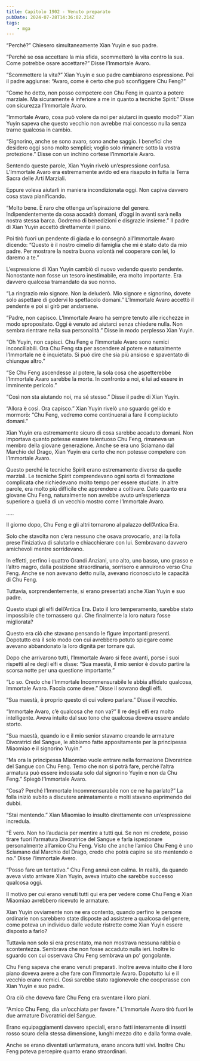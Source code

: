 ```yaml
---
title: Capitolo 1902 - Venuto preparato
pubDate: 2024-07-28T14:36:02.214Z
tags:
    - mga
---
```


“Perché?” Chiesero simultaneamente Xian Yuyin e suo padre.

“Perché se osa accettare la mia sfida, scommetterò la vita contro la sua. Come potrebbe osare accettare?” Disse l’Immortale Avaro.

“Scommettere la vita?” Xian Yuyin e suo padre cambiarono espressione. Poi il padre aggiunse: “Avaro, come è certo che può sconfiggere Chu Feng?”

“Come ho detto, non posso competere con Chu Feng in quanto a potere marziale. Ma sicuramente è inferiore a me in quanto a tecniche Spirit.” Disse con sicurezza l’Immortale Avaro.

“Immortale Avaro, cosa può volere da noi per aiutarci in questo modo?” Xian Yuyin sapeva che questo vecchio non avrebbe mai concesso nulla senza trarne qualcosa in cambio.

“Signorino, anche se sono avaro, sono anche saggio. I benefici che desidero oggi sono molto semplici; voglio solo rimanere sotto la vostra protezione.” Disse con un inchino cortese l’Immortale Avaro.

Sentendo queste parole, Xian Yuyin rivelò un’espressione confusa. L’Immortale Avaro era estremamente avido ed era risaputo in tutta la Terra Sacra delle Arti Marziali.

Eppure voleva aiutarli in maniera incondizionata oggi. Non capiva davvero cosa stava pianificando.

“Molto bene. È raro che ottenga un’ispirazione del genere. Indipendentemente da cosa accadrà domani, d’oggi in avanti sarà nella nostra stessa barca. Godremo di benedizioni e disgrazie insieme.” Il padre di Xian Yuyin accettò direttamente il piano.

Poi tirò fuori un pendente di giada e lo consegnò all’Immortale Avaro dicendo: “Questo è il nostro cimelio di famiglia che mi è stato dato da mio padre. Per mostrare la nostra buona volontà nel cooperare con lei, lo daremo a te.”

L’espressione di Xian Yuyin cambiò di nuovo vedendo questo pendente. Nonostante non fosse un tesoro inestimabile, era molto importante. Era davvero qualcosa tramandato da suo nonno.

“La ringrazio mio signore. Non la deluderò. Mio signore e signorino, dovete solo aspettare di godervi lo spettacolo domani.” L’Immortale Avaro accettò il pendente e poi si girò per andarsene.

“Padre, non capisco. L’Immortale Avaro ha sempre tenuto alle ricchezze in modo spropositato. Oggi è venuto ad aiutarci senza chiedere nulla. Non sembra rientrare nella sua personalità.” Disse in modo perplesso Xian Yuyin.

“Oh Yuyin, non capisci. Chu Feng e l’Immortale Avaro sono nemici inconciliabili. Ora Chu Feng sta per ascendere al potere e naturalmente l’Immortale ne è inquietato. Si può dire che sia più ansioso e spaventato di chiunque altro.”

“Se Chu Feng ascendesse al potere, la sola cosa che aspetterebbe l’Immortale Avaro sarebbe la morte. In confronto a noi, è lui ad essere in imminente pericolo.”

“Così non sta aiutando noi, ma sé stesso.” Disse il padre di Xian Yuyin.

“Allora è così. Ora capisco.” Xian Yuyin rivelò uno sguardo gelido e mormorò: “Chu Feng, vedremo come continuerai a fare il compiaciuto domani.”

Xian Yuyin era estremamente sicuro di cosa sarebbe accaduto domani. Non importava quanto potesse essere talentuoso Chu Feng, rimaneva un membro della giovane generazione. Anche se era uno Sciamano dal Marchio del Drago, Xian Yuyin era certo che non potesse competere con l’Immortale Avaro.

Questo perché le tecniche Spirit erano estremamente diverse da quelle marziali. Le tecniche Spirit comprendevano ogni sorta di formazione complicata che richiedevano molto tempo per essere studiate. In altre parole, era molto più difficile che apprendere a coltivare. Dato quanto era giovane Chu Feng, naturalmente non avrebbe avuto un’esperienza superiore a quella di un vecchio mostro come l’Immortale Avaro.

…..

Il giorno dopo, Chu Feng e gli altri tornarono al palazzo dell’Antica Era.

Solo che stavolta non c’era nessuno che osava provocarlo, anzi la folla prese l'iniziativa di salutarlo e chiacchierare con lui. Sembravano davvero amichevoli mentre sorridevano.

In effetti, perfino i quattro Grandi Anziani, uno alto, uno basso, uno grasso e l’altro magro, dalla posizione straordinaria, sorrisero e annuirono verso Chu Feng. Anche se non avevano detto nulla, avevano riconosciuto le capacità di Chu Feng.

Tuttavia, sorprendentemente, si erano presentati anche Xian Yuyin e suo padre.

Questo stupì gli elfi dell’Antica Era. Dato il loro temperamento, sarebbe stato impossibile che tornassero qui. Che finalmente la loro natura fosse migliorata?

Questo era ciò che stavano pensando le figure importanti presenti. Dopotutto era il solo modo con cui avrebbero potuto spiegare come avevano abbandonato la loro dignità per tornare qui.

Dopo che arrivarono tutti, l’Immortale Avaro si fece avanti, porse i suoi rispetti al re degli elfi e disse: “Sua maestà, il mio senior è dovuto partire la scorsa notte per una questione importante.”

“Lo so. Credo che l’Immortale Incommensurabile le abbia affidato qualcosa, Immortale Avaro. Faccia come deve.” Disse il sovrano degli elfi.

“Sua maestà, è proprio questo di cui volevo parlare.” Disse il vecchio.

“Immortale Avaro, c’è qualcosa che non va?” Il re degli elfi era molto intelligente. Aveva intuito dal suo tono che qualcosa doveva essere andato storto.

“Sua maestà, quando io e il mio senior stavamo creando le armature Divoratrici del Sangue, le abbiamo fatte appositamente per la principessa Miaomiao e il signorino Yuyin.”

“Ma ora la principessa Miaomiao vuole entrare nella formazione Divoratrice del Sangue con Chu Feng. Temo che non si potrà fare, perché l’altra armatura può essere indossata solo dal signorino Yuyin e non da Chu Feng.” Spiegò l’Immortale Avaro.

“Cosa? Perché l’Immortale Incommensurabile non ce ne ha parlato?” La folla iniziò subito a discutere animatamente e molti stavano esprimendo dei dubbi.

“Stai mentendo.” Xian Miaomiao lo insultò direttamente con un’espressione incredula.

“È vero. Non ho l’audacia per mentire a tutti qui. Se non mi credete, posso tirare fuori l’armatura Divoratrice del Sangue e farla ispezionare personalmente all’amico Chu Feng. Visto che anche l’amico Chu Feng è uno Sciamano dal Marchio del Drago, credo che potrà capire se sto mentendo o no.” Disse l’Immortale Avero.

“Posso fare un tentativo.” Chu Feng annuì con calma. In realtà, da quando aveva visto arrivare Xian Yuyin, aveva intuito che sarebbe successo qualcosa oggi.

Il motivo per cui erano venuti tutti qui era per vedere come Chu Feng e Xian Miaomiao avrebbero ricevuto le armature.

Xian Yuyin ovviamente non ne era contento, quando perfino le persone ordinarie non sarebbero state disposte ad assistere a qualcosa del genere, come poteva un individuo dalle vedute ristrette come Xian Yuyin essere disposto a farlo?

Tuttavia non solo si era presentato, ma non mostrava nessuna rabbia o scontentezza. Sembrava che non fosse accaduto nulla ieri. Inoltre lo sguardo con cui osservava Chu Feng sembrava un po’ gongolante.

Chu Feng sapeva che erano venuti preparati. Inoltre aveva intuito che il loro piano doveva avere a che fare con l’Immortale Avaro. Dopotutto lui e il vecchio erano nemici. Così sarebbe stato ragionevole che cooperasse con Xian Yuyin e suo padre.

Ora ciò che doveva fare Chu Feng era sventare i loro piani.

“Amico Chu Feng, dia un’occhiata per favore.” L’Immortale Avaro tirò fuori le due armature Divoratrici del Sangue.

Erano equipaggiamenti davvero speciali, erano fatti interamente di insetti rosso scuro della stessa dimensione, lunghi mezzo dito e dalla forma ovale.

Anche se erano diventati un’armatura, erano ancora tutti vivi. Inoltre Chu Feng poteva percepire quanto erano straordinari.




